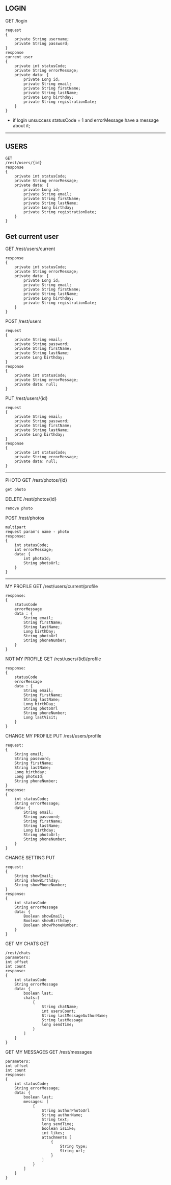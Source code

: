 ## LOGIN
GET
/login
```
request
{
    private String username;
    private String password;
}
response
current user
{
    private int statusCode;   
    private String errorMessage;
    private data: {
        private Long id;
        private String email;
        private String firstName;
        private String lastName;
        private Long birthday;
        private String registrationDate;
    }
}
```
- if login unsuccess statusCode = 1 and errorMessage have a message about it;

------------------------------------------------------------------------------
## USERS
```
GET
/rest/users/{id}
response
{
    private int statusCode;
    private String errorMessage;
    private data: {
        private Long id;
        private String email;
        private String firstName;
        private String lastName;
        private Long birthday;
        private String registrationDate;
    }
}
```

## Get current user
GET
/rest/users/current
```
response
{
    private int statusCode;   
    private String errorMessage;
    private data: {
        private Long id;
        private String email;
        private String firstName;
        private String lastName;
        private Long birthday;
        private String registrationDate;
    }
}
```

POST
/rest/users
```
request
{
    private String email;
    private String password;
    private String firstName;
    private String lastName;
    private Long birthday;
}
response
{
    private int statusCode;
    private String errorMessage;
    private data: null;
}
```
PUT
/rest/users/{id}
```
request
{
    private String email;
    private String password;
    private String firstName;
    private String lastName;
    private Long birthday;
}
response
{
    private int statusCode;
    private String errorMessage;
    private data: null;
}
```

------------------------------------------------------------------------------
PHOTO
GET
/rest/photos/{id}
```
get photo
```
DELETE
/rest/photos{id}
```
remove photo
```
POST
/rest/photos
```
multipart
request param's name - photo
response:
{
    int statusCode;
    int errorMessage;
    data: {
        int photoId;
        String photoUrl;
    }
}
```
------------------------------------------------------------------------------
MY PROFILE
GET
/rest/users/current/profile
```
response:
{
    statusCode
    errorMessage
    data : {
        String email;
        String firstName;
        String lastName;
        Long birthDay;
        String photoUrl
        String phoneNumber;
    }
}
```
NOT MY PROFILE
GET
/rest/users/{id}/profile
```
response:
{
    statusCode
    errorMessage
    data : {
        String email;
        String firstName;
        String lastName;
        Long birthDay;
        String photoUrl
        String phoneNumber;
        Long lastVisit;
    }
}
```
CHANGE MY PROFILE
PUT
/rest/users/profile
```
request:
{
    String email;
    String password;
    String firstName;
    String lastName;
    Long birthday;
    Long photoId;
    String phoneNumber;
}
response:
{   
    int statusCode;
    String errorMessage;
    data: {
        String email;
        String password;
        String firstName;
        String lastName;
        Long birthday;
        String photoUrl;
        String phoneNumber;
    }
}
```
CHANGE SETTING
PUT
```
request:
{
    String showEmail;
    String showBirthday;
    String showPhoneNumber;
}
response:
{
    int statusCode
    String errorMessage
    data: {
        Boolean showEmail;
        Boolean showBirthday;
        Boolean showPhoneNumber;
    }
}
```
GET MY CHATS
GET
```
/rest/chats
parameters:
int offset
int count
response:
{   
    int statusCode
    String errorMessage
    data: {
        boolean last;
        chats:[
            {
                String chatName;
                int usersCount;
                String lastMessageAuthorName;
                String lastMessage
                long sendTime;
            }
        ]
    }
}
```
GET MY MESSAGES
GET
/rest/messages
```
parameters:
int offset
int count
response:
{
    int statusCode;
    String errorMessage;
    data: {
        boolean last;
        messages: [
            {
                String authorPhotoUrl
                String authorName;
                String text;
                long sendTime;
                boolean isLike;
                int likes;
                attachments [
                    {
                        String type;
                        String url;
                    }
                ]
            }
        ]
    }
}
```